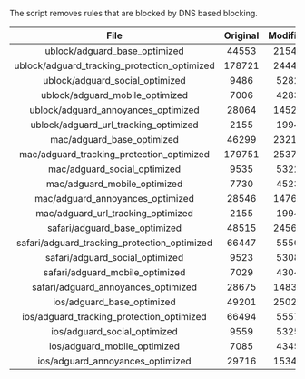 The script removes rules that are blocked by DNS based blocking.


| File | Original | Modified |
|:----:|:-----:|:-----:|
| ublock/adguard_base_optimized | 44553 | 21546 |
| ublock/adguard_tracking_protection_optimized | 178721 | 24444 |
| ublock/adguard_social_optimized | 9486 | 5282 |
| ublock/adguard_mobile_optimized | 7006 | 4283 |
| ublock/adguard_annoyances_optimized | 28064 | 14525 |
| ublock/adguard_url_tracking_optimized | 2155 | 1994 |
| mac/adguard_base_optimized | 46299 | 23212 |
| mac/adguard_tracking_protection_optimized | 179751 | 25377 |
| mac/adguard_social_optimized | 9535 | 5322 |
| mac/adguard_mobile_optimized | 7730 | 4523 |
| mac/adguard_annoyances_optimized | 28546 | 14761 |
| mac/adguard_url_tracking_optimized | 2155 | 1994 |
| safari/adguard_base_optimized | 48515 | 24569 |
| safari/adguard_tracking_protection_optimized | 66447 | 5550 |
| safari/adguard_social_optimized | 9523 | 5308 |
| safari/adguard_mobile_optimized | 7029 | 4304 |
| safari/adguard_annoyances_optimized | 28675 | 14838 |
| ios/adguard_base_optimized | 49201 | 25027 |
| ios/adguard_tracking_protection_optimized | 66494 | 5557 |
| ios/adguard_social_optimized | 9559 | 5325 |
| ios/adguard_mobile_optimized | 7085 | 4345 |
| ios/adguard_annoyances_optimized | 29716 | 15340 |
